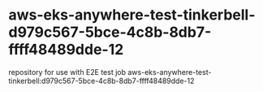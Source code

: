 # aws-eks-anywhere-test-tinkerbell-d979c567-5bce-4c8b-8db7-ffff48489dde-12
repository for use with E2E test job aws-eks-anywhere-test-tinkerbell:d979c567-5bce-4c8b-8db7-ffff48489dde-12
